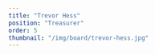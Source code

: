 ```yaml
---
title: "Trevor Hess"
position: "Treasurer"
order: 5
thumbnail: "/img/board/trevor-hess.jpg"
---
```


